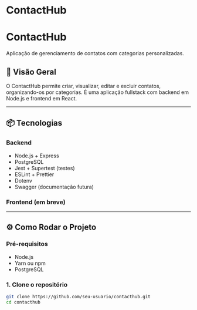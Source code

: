 # ContactHub

# ContactHub

Aplicação de gerenciamento de contatos com categorias personalizadas.

## 🧠 Visão Geral

O ContactHub permite criar, visualizar, editar e excluir contatos, organizando-os por categorias. É uma aplicação fullstack com backend em Node.js e frontend em React.

---

## 📦 Tecnologias

### Backend
- Node.js + Express
- PostgreSQL
- Jest + Supertest (testes)
- ESLint + Prettier
- Dotenv
- Swagger (documentação futura)

### Frontend (em breve)

---

## ⚙️ Como Rodar o Projeto

### Pré-requisitos
- Node.js
- Yarn ou npm
- PostgreSQL

### 1. Clone o repositório
```bash
git clone https://github.com/seu-usuario/contacthub.git
cd contacthub
